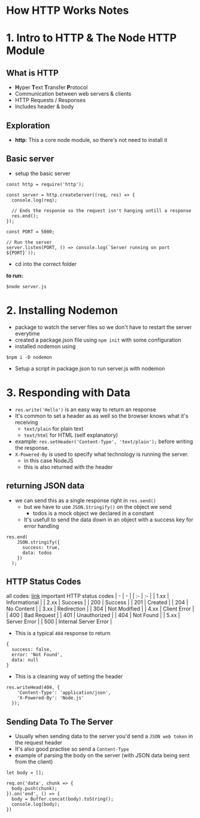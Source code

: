 # How HTTP Works Notes

# 1. Intro to HTTP & The Node HTTP Module

## What is HTTP
- **H**yper **T**ext **T**ransfer **P**rotocol
- Communication between web servers & clients
- HTTP Requests / Responses
- Includes header & body

## Exploration
- **http**: This a core node module, so there's not need to install it

## Basic server
- setup the basic server
``` JS server.js
const http = require('http');

const server = http.createServer((req, res) => {
  console.log(req);
  
  // Ends the response so the request isn't hanging untill a response
  res.end();
});

const PORT = 5000;

// Run the server
server.listen(PORT, () => console.log(`Server running on port ${PORT}`));
```
- cd into the correct folder

**to run:**
```JS server.js
$node server.js
```

# 2. Installing Nodemon
- package to watch the server files so we don't have to restart the server everytime
- created a package.json file using `npm init` with some configuration
- installed nodemon using
``` JS Terminal
$npm i -D nodemon
```
- Setup a script in package.json to run server.js with nodemon

# 3. Responding with Data
- `res.write('Hello')` is an easy way to return an response
- It's common to set a header as as well so the browser knows what it's receiving
  - `text/plain` for plain text
  - `text/html` for HTML (self explanatory)
- example: `res.setHeader('Content-Type', 'text/plain');` before writing the response.
- `X-Powered-By` is used to specify what technology is running the server.
  - in this case NodeJS
  - this is also returned with the header

## returning JSON data
- we can send this as a single response right in `res.send()`
  - but we have to use `JSON.Stringify()` on the object we send
    - todos is a mock object we declared in a constant 
  - It's usefull to send the data down in an object with a success key for error handling
``` JS
res.end( 
    JSON.stringify({
      success: true,
      data: todos
    })
  );
```

## HTTP Status Codes
all codes: [link](https://developer.mozilla.org/en-US/docs/Web/HTTP/Status) 
important HTTP status codes
| - | - |
| :- | :- |
| 1.xx | Informational |
| 2.xx | Success |
| 200 | Success |
| 201 | Created |
| 204 | No Content |
| 3.xx | Redirection |
| 304 | Not Modified |
| 4.xx | Client Error |
| 400 | Bad Request |
| 401 | Unauthorized |
| 404 | Not Found |
| 5.xx | Server Error |
| 500 | Internal Server Error |

- This is a typical `404` response to return
``` JS
{
  success: false,
  error: 'Not Found',
  data: null
}
```

- This is a cleaning way of setting the header
``` JS
res.writeHead(404, {
    'Content-Type': 'application/json',
    'X-Powered-By': 'Node.js'
  });
```

## Sending Data To The Server
- Usually when sending data to the server you'd send a `JSON web token` in the request header
- It's also good practise so send a `Content-Type`
- example of parsing the body on the server (with JSON data being sent from the client)
``` JS server.js
let body = [];

req.on('data', chunk => {
  body.push(chunk);
}).on('end', () => {
  body = Buffer.concat(body).toString();
  console.log(body);
})
```


